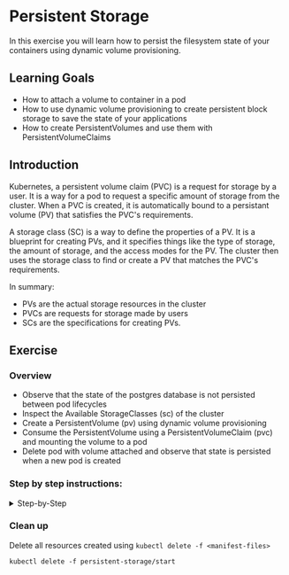 # Persistent Storage

In this exercise you will learn how to persist the filesystem state of your containers using dynamic volume provisioning.

## Learning Goals

- How to attach a volume to container in a pod
- How to use dynamic volume provisioning to create persistent block storage to save the state of your applications
- How to create PersistentVolumes and use them with PersistentVolumeClaims

## Introduction

Kubernetes, a persistent volume claim (PVC) is a request for storage by a user.
It is a way for a pod to request a specific amount of storage from the cluster. When a PVC is created, it is automatically bound to a persistant volume (PV) that satisfies the PVC's requirements.

A storage class (SC) is a way to define the properties of a PV. It is a blueprint for creating PVs, and it specifies things like the type of storage, the amount of storage, and the access modes for the PV. 
The cluster then uses the storage class to find or create a PV that matches the PVC's requirements.

In summary:

* PVs are the actual storage resources in the cluster
* PVCs are requests for storage made by users
* SCs are the specifications for creating PVs.

## Exercise

### Overview

- Observe that the state of the postgres database is not persisted between pod lifecycles
- Inspect the Available StorageClasses (sc) of the cluster
- Create a PersistentVolume (pv) using dynamic volume provisioning
- Consume the PersistentVolume using a PersistentVolumeClaim (pvc) and mounting the volume to a pod
- Delete pod with volume attached and observe that state is persisted when a new pod is created

### Step by step instructions:

<details>
<summary>Step-by-Step</summary>

### Observe that the state of the postgres database is not persisted between pod lifecycles

Deploy the manifests located in `persistent-storage/start`

> :bulb: If you have resources already deployed from a previous exercise, you might want to clean them up first.

- Open the frontend webpage in your browser.
- Observe that the frontend reports that it is connected to the database.
- Add some quotes. We will need them later to test persistency
- Retrieve all of the quotes, observe that your quotes are part of the retrieved quotes.
- Now delete the postgres pod using `kubectl delete pod <pod-name>`
- In the frontend webpage, retrieve quotes, and observe that you now only get the default 5 quotes from the database.

What we have observed here is that the state of our database is not persisted between pod lifecycles!
In order to fix this, we need to persist the filesystem state of our database container to a `volume`.

### Inspect the Available StorageClasses (sc) of the cluster

Use `kubectl` to get the available `StorageClasses` in the cluster, the shortname for `StorageClass` is `sc`:

```
kubectl get StorageClasses
```

Expected output:

> TODO update with output from exercise cluster (this was run against kind)

```
NAME            PROVISIONER             RECLAIMPOLICY   VOLUMEBINDINGMODE      ALLOWVOLUMEEXPANSION   AGE
gp2 (default)   kube
```

We see that we indeed have a `StorageClass` available and ready for use!

<details>

<summary>:bulb: What do the columns mean?</summary>

The output of the `kubectl get sc` command provides some useful information about the StorageClass:

- `PROVISIONNER` what is the underlying storage provider, in this case `AWS EBS` (Elastic Block Storage)
- `RECLAIMPOLICY` what will happen with the volume when the `PersistentVolume` resource is deleted, in this case `Delete` will delete the block storage.
- `VOLUMEBINDINGMODE` specifies how to provision the actual volume, `WaitForFirstConsumer` will provision the actual volume object once there is a matching claim.
- `ALLOWVOLUMEEXPANSION` defines whether a volume can be expanded in size at a later point in time.

</details>

### Create a PersistentVolume (pv) using dynamic volume provisioning

Let's create a `PersistentVolume` (pv)!

While we could create a manifest for a `PersistentVolume` manually we will not do that in this exercise.

Instead we will do this automatically by creating a `PersistentVolumeClaim` (pvc), which in turn will use the specified `StorageClass` to create a `PersistentVolumes`, based on the specification of our `PersistentVolumeClaim`.

> :bulb: In practice we will almost always create a `PersistentVolume` by creating `PersistentVolumeClaim`, which uses a `StorageClass` to create the actual volume.

We will use the files located in `persistent-storage/start` to solve this exercise.

Create a new file `persistent-storage/start/postgres-pvc.yaml`

Copy and paste the below boilerplate yaml to the new file:

```yaml
apiVersion:
kind:
metadata:
  name:
spec:
  storageClassName:
  accessModes:
    - ...
  resources:
    requests:
      storage:
```

Next we fill in the values:

- The `apiVersion` should be `v1`
- The `kind` is `PersistenVolumeClaim`
- The `metadata.name` should be `postgres-pvc`
- From the previous section we know that we have one available `StorageClass`, so the value of `spec.storageClassName` is the name of that, in this case `"gp2"` (with quotes)
- The `spec.accessModes` list should contain one item with the value `ReadWriteOnce`
- the `spec.resources.requests.storage` is the size of the volume in Gibibytes (Gi), set it to `5Gi`

<details>
<summary>The finished manifest should look like this</summary>

```yaml
apiVersion: v1
kind: PersistentVolumeClaim
metadata:
  name: postgres-pvc
spec:
  storageClassName: "gp2"
  accessModes:
    - ReadWriteOnce
  resources:
    requests:
      storage: 5Gi
```

</details>

Apply your new `PersistenVolumeClaim` with `kubectl apply`:

```
kubectl apply -f persistent-storage/start/postgres-pvc.yaml
```

Expected output:

```
persistentvolumeclaim/postgres-pvc created
```

Check that the `PersistenVolumeClaim` was created using `kubectl get`:

```
kubectl get persistentvolumeclaim
```

Expected output:

```
NAME           STATUS    VOLUME   CAPACITY   ACCESS MODES   STORAGECLASS   AGE
postgres-pvc   Pending                                      gp2            3m19s
```

Check if a `PersistentVolume` was created using `kubectl get`:

```
kubectl get persistentvolume
```

Expected output

```
No resources found
```

> `PersistentVolumes` objects are `cluster-wide`, ie. "not-namespaced", so you might see `PersistentVolumes` belonging to other users.

We expect that a `PersistentVolume` has not been created _yet._

This is because of how the `PersistenVolumeClaim` is configured.

As we can see in the `kubectl get persistentvolumeclaim` output above, our `PersistenVolumeClaim` is in the `Pending` status.

This is because the `VOLUMEBINDINGMODE` of the `StorageClass` is set to `WaitForFirstConsumer`, as we saw in the previous section.

`WaitForFirstConsumer` will not create the actual volume object until it is used by a pod.

> :bulb: The reason you might not want to not always create volumes as soon as `pvc` objects are created is to reduce costs, by not creating resources that are not used.

Let's attach the `PersistenVolumeClaim` to our postgres pod!

### Consume the PersistentVolume using a PersistentVolumeClaim (pvc) and mounting the volume to a pod

Open the postgres deployment manifest in your text editor `persistent-storage/start/postgres-deployment.yaml`.

In the `spec.template.spec` add the following section:

```yaml
    ...
    spec:
      volumes:
        - name:
          persistentVolumeClaim:
            claimName:
      ...
```

Add the values to the snippet:

- `spec.template.spec.volumes[0].name` is the name we will reference when we mount the volume to a container in a moment.
  set it to `postgres-pvc`
- `spec.template.spec.volumes[0].persistentVolumeClaim.claimName` is the `name` of the `PersistenVolumeClaim` we have created above, set it to the name you used, e.g. `postgres-pvc`

> :bulb: In this case the volume name and reference to the `pvc` name are the same, this is coincidental, and they can be different.

<details>
<summary>How the finished manifest should look</summary>

```yaml
apiVersion: apps/v1
kind: Deployment
metadata:
  ...
spec:
  ...
  template:
    metadata:
      ...
    spec:
      volumes:
        - name: postgres-pvc # name we can reference below in container
          persistentVolumeClaim:
            claimName: postgres-pvc # name of the actual pvc
      containers:
      ...
```

</details>

Next we mount the volume we have defined to the postgres container:

In the deployment manifest file, add the following section to the postgres container spec, e.g. `spec.template.spec.containers[0].volumeMounts`

```yaml
volumeMounts:
  - name:
    mountPath:
    subPath:
```

Fill in the values:

- `name` should be the name we specified above when we declared the available volumes.
  In this case this should be `postgres-pvc`
- `mountPath` is the path in container to mount the volume to. For postgres, the database state is stored to the path `/var/lib/postgresql/data`
- `subPath` should be `postgres`, and specifies a directory to be created within the volume, we need because of a quirk with combining `AWS EBS` with Postgres.
  (If you are curios why: https://stackoverflow.com/a/51174380)

<details>
<summary>The finished manifest should look like this</summary>

```yaml
apiVersion: apps/v1
kind: Deployment
metadata:
  ...
spec:
  ...
  template:
    metadata:
      ...
    spec:
      volumes:
        - name: postgres-pvc # name we can reference below in container
          persistentVolumeClaim:
            claimName: postgres-pvc # name of the actual pvc
      containers:
        - image: postgres:14.3
          name: postgres
          ...
          env:
            ...
          volumeMounts:
            - name: postgres-pvc
              mountPath: /var/lib/postgresql/data
              subPath: postgres
```

</details>

Apply the changes to the postgres deployment using `kubectl apply`:

```
kubectl apply -f persistent-storage/start/postgres-deployment
```

Expected output:

```
deployment.apps/postgres configured
```

Observe that the `PersistentVolume` is now created:

```
kubectl get get persistentvolumeclaims,persistentvolumes
```

Expected output:

```
NAME                                 STATUS   VOLUME                                     CAPACITY   ACCESS MODES   STORAGECLASS   AGE
persistentvolumeclaim/postgres-pvc   Bound    pvc-d60a8787-330e-4b34-96d9-c2ad4dc18dbc   5Gi        RWO            gp2            38m

NAME                                                        CAPACITY   ACCESS MODES   RECLAIM POLICY   STATUS   CLAIM                  STORAGECLASS   REASON   AGE
persistentvolume/pvc-d60a8787-330e-4b34-96d9-c2ad4dc18dbc   5Gi        RWO            Delete           Bound    default/postgres-pvc   gp2                     4m10s
```

### Delete pod with volume attached and observe that state is persisted when a new pod is created

Now that the state of our postgres database is persisted to the volume, let's verify:

- Open the frontend webpage and add some quotes
- Retrieve quotes from the database, and observe that your quotes are among them
- Delete the database pod with `kubectl delete pod <postgres-pod-name>`
- Wait for the postgres pod to be recreated (you can watch for pod changes with `kubectl get pods --watch`)
- In the frontend webpage, retrieve quotes and obeserve that your quotes are among them

</details>

### Clean up

Delete all resources created using `kubectl delete -f <manifest-files>`

```
kubectl delete -f persistent-storage/start
```
